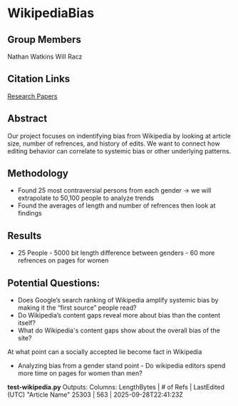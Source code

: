 # WikipediaBias

## Group Members
Nathan Watkins
Will Racz

## Citation Links
[Research Papers](Research.md)

## Abstract
Our project focuses on indentifying bias from Wikipedia by looking at article size, number of refrences, and history of edits. We want to connect how editing behavior can correlate to systemic bias or other underlying patterns. 


## Methodology
- Found 25 most contraversial persons from each gender -> we will extrapolate to 50,100 people to analyze trends
- Found the averages of length and number of refrences then look at findings


## Results
- 25 People
      - 5000 bit length difference between genders
      - 60 more refrences on pages for women

  

## Potential Questions:
- Does Google’s search ranking of Wikipedia amplify systemic bias by making it the “first source” people read?
- Do Wikipedia’s content gaps reveal more about bias than the content itself?
- What do Wikipedia's content gaps show about the overall bias of the site?

At what point can a socially accepted lie become fact in Wikipedia

- Analyzing bias from a gender stand point
        - Do wikipedia editors spend more time on pages for women than men?


  



**test-wikipedia.py**
Outputs: 
Columns: LengthBytes | # of Refs | LastEdited (UTC)
"Article Name"
      25303 |  563 | 2025-09-28T22:41:23Z

  
